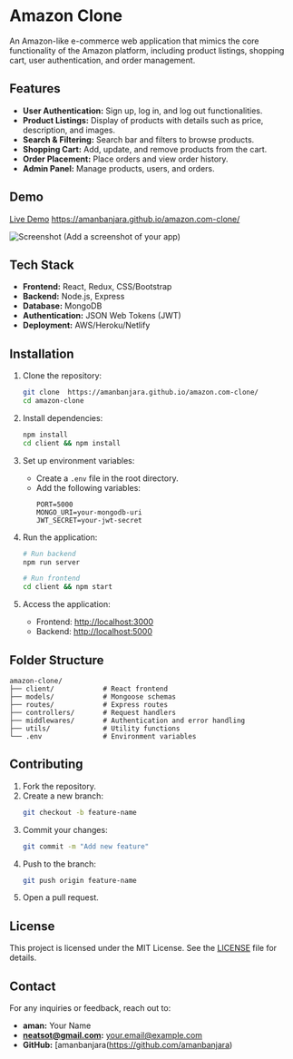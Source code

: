 # Amazon Clone     
  
An Amazon-like e-commerce web application that mimics the core functionality of the Amazon platform, including product listings, shopping cart, user authentication, and order management.

## Features     

- **User Authentication:** Sign up, log in, and log out functionalities. 
- **Product Listings:** Display of products with details such as price, description, and images.
- **Search & Filtering:** Search bar and filters to browse products.
- **Shopping Cart:** Add, update, and remove products from the cart.
- **Order Placement:** Place orders and view order history.
- **Admin Panel:** Manage products, users, and orders.
 
## Demo  

[Live Demo](#)  https://amanbanjara.github.io/amazon.com-clone/

![Screenshot](screenshot.png) (Add a screenshot of your app)

## Tech Stack

- **Frontend:** React, Redux, CSS/Bootstrap
- **Backend:** Node.js, Express
- **Database:** MongoDB
- **Authentication:** JSON Web Tokens (JWT)
- **Deployment:** AWS/Heroku/Netlify

## Installation

1. Clone the repository:
   ```bash
   git clone  https://amanbanjara.github.io/amazon.com-clone/
   cd amazon-clone
   ```

2. Install dependencies:
   ```bash
   npm install
   cd client && npm install
   ```

3. Set up environment variables:
   - Create a `.env` file in the root directory.
   - Add the following variables:
     ```env
     PORT=5000
     MONGO_URI=your-mongodb-uri
     JWT_SECRET=your-jwt-secret
     ```

4. Run the application:
   ```bash
   # Run backend
   npm run server

   # Run frontend
   cd client && npm start
   ```

5. Access the application:
   - Frontend: [http://localhost:3000](http://localhost:3000)
   - Backend: [http://localhost:5000](http://localhost:5000)

## Folder Structure

```
amazon-clone/
├── client/            # React frontend
├── models/            # Mongoose schemas
├── routes/            # Express routes
├── controllers/       # Request handlers
├── middlewares/       # Authentication and error handling
├── utils/             # Utility functions
└── .env               # Environment variables
```

## Contributing

1. Fork the repository.
2. Create a new branch:
   ```bash
   git checkout -b feature-name
   ```
3. Commit your changes:
   ```bash
   git commit -m "Add new feature"
   ```
4. Push to the branch:
   ```bash
   git push origin feature-name
   ```
5. Open a pull request.

## License

This project is licensed under the MIT License. See the [LICENSE](LICENSE) file for details.

## Contact

For any inquiries or feedback, reach out to:
- **aman:** Your Name
- **neatsot@gmail.com:** your.email@example.com
- **GitHub:** [amanbanjara(https://github.com/amanbanjara)
